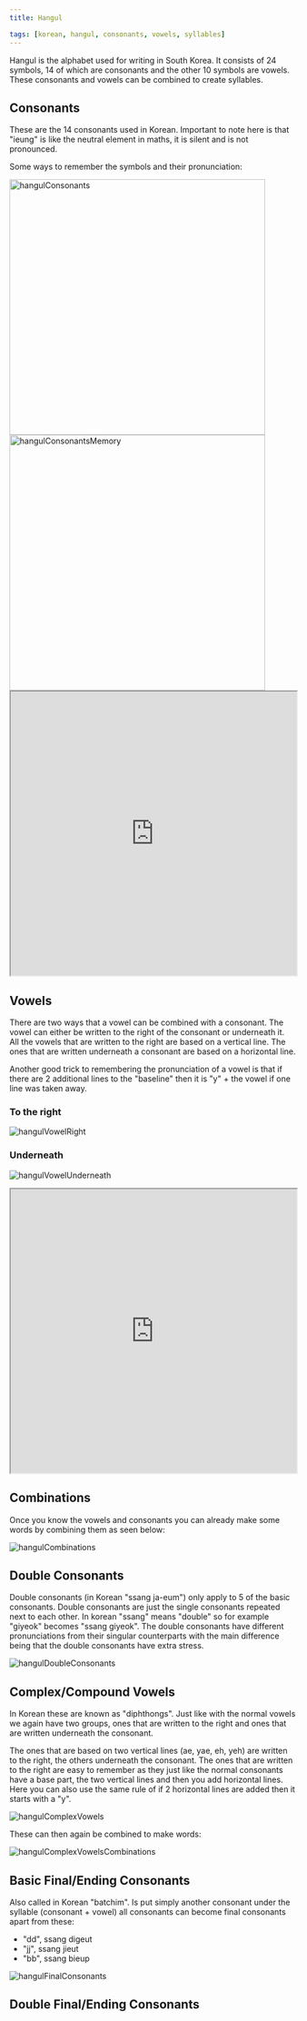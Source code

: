 ```yaml
---
title: Hangul

tags: [korean, hangul, consonants, vowels, syllables]
---
```


Hangul is the alphabet used for writing in South Korea. It consists of 24 symbols, 14 of which are consonants and the other 10 symbols are vowels. These consonants and vowels can be combined to create syllables.

## Consonants

These are the 14 consonants used in Korean. Important to note here is that "ieung" is like the neutral element in maths, it is silent and is not pronounced.

Some ways to remember the symbols and their pronunciation:

<img src="/img/korean/hangulConsonants.png" alt="hangulConsonants" width="450"/>
<img src="/img/korean/hangulConsonantsMemory.png" alt="hangulConsonantsMemory" width="450"/>

<iframe src="https://quizlet.com/704213264/flashcards/embed?i=18sigq&x=1jj1" height="500" width="100%"></iframe>

## Vowels

There are two ways that a vowel can be combined with a consonant. The vowel can either be written to the right of the consonant or underneath it. All the vowels that are written to the right are based on a vertical line. The ones that are written underneath a consonant are based on a horizontal line.

Another good trick to remembering the pronunciation of a vowel is that if there are 2 additional lines to the "baseline" then it is "y" + the vowel if one line was taken away.

### To the right

![hangulVowelRight](/img/korean/hangulVowelRight.png)

### Underneath

![hangulVowelUnderneath](/img/korean/hangulVowelUnderneath.png)

<iframe src="https://quizlet.com/704219414/flashcards/embed?i=18sigq&x=1jj1" height="500" width="100%"></iframe>

## Combinations

Once you know the vowels and consonants you can already make some words by combining them as seen below:

![hangulCombinations](/img/korean/hangulCombinations.png)

## Double Consonants

Double consonants (in Korean "ssang ja-eum") only apply to 5 of the basic consonants. Double consonants are just the single consonants repeated next to each other. In korean "ssang" means "double" so for example "giyeok" becomes "ssang giyeok". The double consonants have different pronunciations from their singular counterparts with the main difference being that the double consonants have extra stress.

![hangulDoubleConsonants](/img/korean/hangulDoubleConsonants.png)

## Complex/Compound Vowels

In Korean these are known as "diphthongs". Just like with the normal vowels we again have two groups, ones that are written to the right and ones that are written underneath the consonant.

The ones that are based on two vertical lines (ae, yae, eh, yeh) are written to the right, the others underneath the consonant. The ones that are written to the right are easy to remember as they just like the normal consonants have a base part, the two vertical lines and then you add horizontal lines. Here you can also use the same rule of if 2 horizontal lines are added then it starts with a "y".

![hangulComplexVowels](/img/korean/hangulComplexVowels.png)

These can then again be combined to make words:

![hangulComplexVowelsCombinations](/img/korean/hangulComplexVowelsCombinations.png)

## Basic Final/Ending Consonants

Also called in Korean "batchim". Is put simply another consonant under the syllable (consonant + vowel) all consonants can become final consonants apart from these:

- "dd", ssang digeut
- "jj", ssang jieut
- "bb", ssang bieup

![hangulFinalConsonants](/img/korean/hangulFinalConsonants.png)

## Double Final/Ending Consonants
